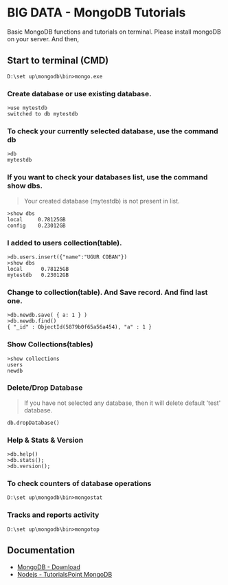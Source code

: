 # BIG DATA - MongoDB Tutorials
Basic MongoDB functions and tutorials on terminal. Please install mongoDB on your server. And then,

## Start to terminal (CMD)
```
D:\set up\mongodb\bin>mongo.exe
```

### Create database or use existing database.
```
>use mytestdb
switched to db mytestdb
```

### To check your currently selected database, use the command db
```
>db
mytestdb
```

### If you want to check your databases list, use the command show dbs.
> Your created database (mytestdb) is not present in list. 
```
>show dbs
local     0.78125GB
config    0.23012GB
```

### I added to users collection(table).
```
>db.users.insert({"name":"UGUR COBAN"})
>show dbs
local      0.78125GB
mytestdb   0.23012GB
```

### Change to collection(table). And Save record. And find last one.
```
>db.newdb.save( { a: 1 } )
>db.newdb.find()
{ "_id" : ObjectId(5879b0f65a56a454), "a" : 1 }
```

### Show Collections(tables)
```
>show collections
users
newdb
```

### Delete/Drop Database
> If you have not selected any database, then it will delete default 'test' database.
```
db.dropDatabase()
```

### Help & Stats & Version
```
>db.help()
>db.stats();
>db.version();
```

### To check counters of database operations
```
D:\set up\mongodb\bin>mongostat
```

### Tracks and reports activity
```
D:\set up\mongodb\bin>mongotop
```

## Documentation

* [MongoDB - Download](https://www.mongodb.com/download-center/community)
* [Nodejs - TutorialsPoint MongoDB](https://www.tutorialspoint.com/mongodb/index.htm)
